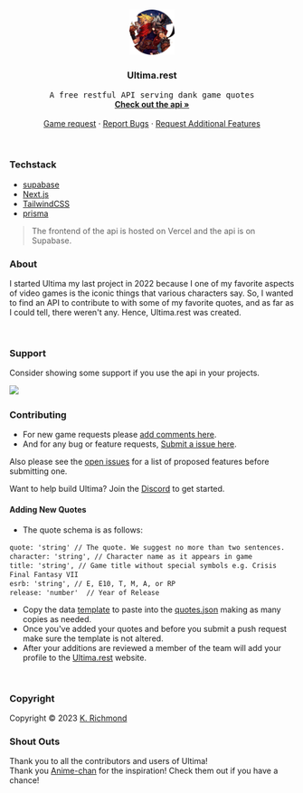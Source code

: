 <!-- PROJECT LOGO -->
<br />
<p align="center">
  <a href="https://github.com/0hundred0/ultima">
    <img src="/images/ultima_logo.png" alt="Logo" width="80" height="80">
  </a>

  <h3 align="center">Ultima.rest</h3>

  <p align="center">
    <samp>A free restful API serving dank game quotes</samp>
    <br />
    <a href="https://ultima.rest/"><strong>Check out the api »</strong></a>
    <br />
    <br />
    <a href="https://github.com/0hundred0/ultima-rest/discussions/1">Game request</a>
    ·
    <a href="https://github.com/0hundred0/ultima-rest/issues">Report Bugs</a>
    ·
    <a href="https://github.com/0hundred0/ultima-rest/issues">Request Additional Features</a>
  </p>
</p>

<br/>

### Techstack

- [supabase](https://supabase.com/)
- [Next.js](https://nextjs.org/)
- [TailwindCSS](https://tailwindcss.com/)
- [prisma](https://www.prisma.io/)

> The frontend of the api is hosted on Vercel and the api is on Supabase.
> <br/>
### About

I started Ultima my last project in 2022 because I one of my favorite aspects of video games is the iconic things that various characters say. So, I wanted to find an API to contribute to with some of my favorite quotes, and as far as I could tell, there weren't any. Hence, Ultima.rest was created.

<br/>

### Support

Consider showing some support if you use the api in your projects.

<a href="https://www.buymeacoffee.com/0hundred0">
	<img src="https://www.buymeacoffee.com/assets/img/guidelines/download-assets-sm-1.svg" height="35px"/>
</a>

<br/>

<!-- CONTRIBUTING -->

### Contributing

- For new game requests please [add comments here](https://github.com/0hundred0/ultima-rest/discussions/1).
- And for any bug or feature requests, [Submit a issue here](https://github.com/ultima-rest/ultima-rest/issues).

Also please see the [open issues](https://github.com/0hundred0/ultima-rest/issues) for a list of proposed features before submitting one.

Want to help build Ultima? Join the [Discord](https://discord.gg/Qs7qJY3z) to get started.

#### Adding New Quotes
- The quote schema is as follows: 
```
quote: 'string' // The quote. We suggest no more than two sentences.
character: 'string', // Character name as it appears in game
title: 'string', // Game title without special symbols e.g. Crisis Final Fantasy VII
esrb: 'string', // E, E10, T, M, A, or RP
release: 'number'  // Year of Release
```
- Copy the data [template](./data/template.json) to paste into the [quotes.json](./data/quotes.json) making as many copies as needed.
- Once you've added your quotes and before you submit a push request make sure the template is not altered.
- After your additions are reviewed a member of the team will add your profile to the [Ultima.rest](https://ultima.rest) website.
<br/>

<!-- LICENSE -->

### Copyright

Copyright © 2023 [K. Richmond](https://0hundred.dev)

### Shout Outs
Thank you to all the contributors and users of Ultima!
<br/>
Thank you [Anime-chan](https://anime-chan.vercel.app) for the inspiration! Check them out if you have a chance!
